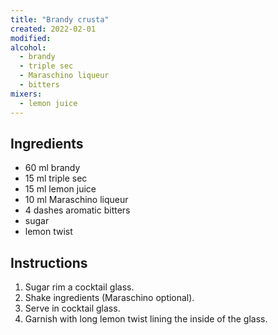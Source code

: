 ```yaml
---
title: "Brandy crusta"
created: 2022-02-01
modified:
alcohol:
  - brandy
  - triple sec
  - Maraschino liqueur
  - bitters
mixers:
  - lemon juice
---
```



## Ingredients

- 60 ml brandy
- 15 ml triple sec
- 15 ml lemon juice
- 10 ml Maraschino liqueur
- 4 dashes aromatic bitters
- sugar
- lemon twist

## Instructions

1. Sugar rim a cocktail glass.
2. Shake ingredients (Maraschino optional).
3. Serve in cocktail glass.
4. Garnish with long lemon twist lining the inside of the glass.
